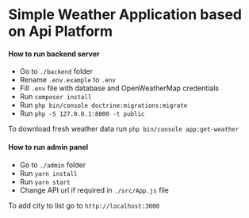 # Simple Weather Application based on Api Platform
#### How to run backend server
- Go to `./backend` folder
- Rename `.env.example` to `.env`
- Fill `.env` file with database and OpenWeatherMap credentials
- Run `composer install`
- Run `php bin/console doctrine:migrations:migrate`
- Run `php -S 127.0.0.1:8000 -t public`

To download fresh weather data run `php bin/console app:get-weather`

#### How to run admin panel
- Go to `./admin` folder
- Run `yarn install`
- Run `yarn start`
- Change API url if required in `./src/App.js` file

To add city to list go to `http://localhost:3000`

